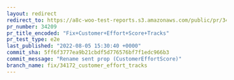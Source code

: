 ```yaml
---
layout: redirect
redirect_to: https://a8c-woo-test-reports.s3.amazonaws.com/public/pr/34209/e2e/index.html
pr_number: 34209
pr_title_encoded: "Fix+Customer+Effort+Score+Tracks"
pr_test_type: e2e
last_published: "2022-08-05 15:30:40 +0000"
commit_sha: 5ff6f3777ea9b21cbdf5d776576bf7f1edc966b3
commit_message: "Rename sent prop (CustomerEffortScore)"
branch_name: fix/34172_customer_effort_tracks
---
```

